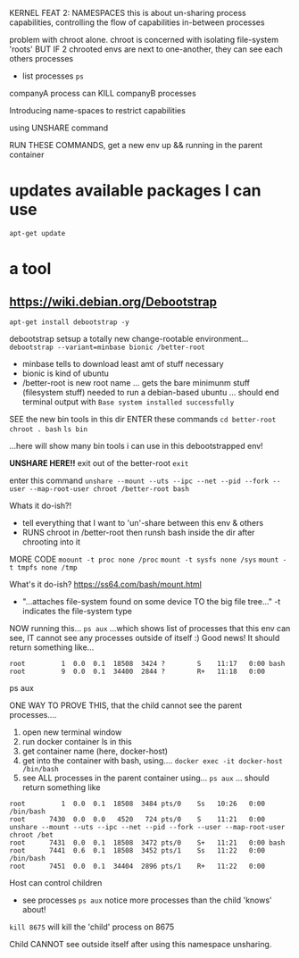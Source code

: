 
KERNEL FEAT 2: NAMESPACES
this is about un-sharing process capabilities, controlling the flow of capabilities in-between processes

problem with chroot alone.
chroot is concerned with isolating file-system 'roots'
BUT IF 2 chrooted envs are next to one-another, they can see each others processes

- list processes
``ps``

companyA process can KILL companyB processes

Introducing name-spaces to restrict capabilities

using UNSHARE command

RUN THESE COMMANDS, get a new env up && running
in the parent container
# updates available packages I can use
```apt-get update```

# a tool
## https://wiki.debian.org/Debootstrap
```apt-get install debootstrap -y```

debootstrap setsup a totally new change-rootable environment...
```debootstrap --variant=minbase bionic /better-root```

- minbase tells to download least amt of stuff necessary
- bionic is kind of ubuntu
- /better-root is new root name
... gets the bare minimunm stuff (filesystem stuff) needed to run a debian-based ubuntu
... should end terminal output with ```Base system installed successfully```

SEE the new bin tools in this dir
ENTER these commands
```cd better-root```
```chroot . bash```
```ls bin```

...here will show many bin tools i can use in this debootstrapped env!





**UNSHARE HERE!!**
exit out of the better-root
```exit```

enter this command
```unshare --mount --uts --ipc --net --pid --fork --user --map-root-user chroot /better-root bash```

Whats it do-ish?!
- tell everything that I want to 'un'-share between this env & others
- RUNS chroot in /better-root then runsh bash inside the dir after chrooting into it

MORE CODE
```moount -t proc none /proc```
```mount -t sysfs none /sys```
```mount -t tmpfs none /tmp```

What's it do-ish?
https://ss64.com/bash/mount.html
- "...attaches file-system found on some device TO the big file tree..."
-t indicates the file-system type


NOW running this...
```ps aux```
...which shows list of processes that this env can see, IT cannot see any processes outside of itself :) Good news! It should return something like...
```USER       PID %CPU %MEM    VSZ   RSS TTY      STAT START   TIME COMMAND
root         1  0.0  0.1  18508  3424 ?        S    11:17   0:00 bash
root         9  0.0  0.1  34400  2844 ?        R+   11:18   0:00
``` 
ps aux

ONE WAY TO PROVE THIS, that the child cannot see the parent processes....
1. open new terminal window
2. run docker container ls in this
3. get container name (here, docker-host)
4. get into the container with bash, using....
```docker exec -it docker-host /bin/bash```
5. see ALL processes in the parent container using...
```ps aux```
...
should return something like
```USER       PID %CPU %MEM    VSZ   RSS TTY      STAT START   TIME COMMAND
root         1  0.0  0.1  18508  3484 pts/0    Ss   10:26   0:00 /bin/bash
root      7430  0.0  0.0   4520   724 pts/0    S    11:21   0:00 unshare --mount --uts --ipc --net --pid --fork --user --map-root-user chroot /bet
root      7431  0.0  0.1  18508  3472 pts/0    S+   11:21   0:00 bash
root      7441  0.6  0.1  18508  3452 pts/1    Ss   11:22   0:00 /bin/bash
root      7451  0.0  0.1  34404  2896 pts/1    R+   11:22   0:00 
```

Host can control children
- see processes
```ps aux```
notice more processes than the child 'knows' about!

```kill 8675``` will kill the 'child' process on 8675

Child CANNOT see outside itself after using this namespace unsharing.